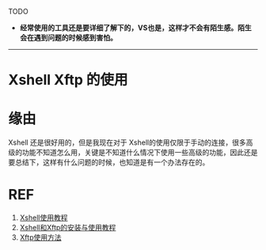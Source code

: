 TODO

* **经常使用的工具还是要详细了解下的，VS也是，这样才不会有陌生感。陌生会在遇到问题的时候感到害怕。**

---

# Xshell Xftp 的使用








# 缘由


Xshell 还是很好用的，但是我现在对于 Xshell的使用仅限于手动的连接，很多高级的功能不知道怎么用，关键是不知道什么情况下使用一些高级的功能，因此还是要总结下，这样有什么问题的时候，也知道是有一个办法存在的。









# REF

1. [Xshell使用教程](https://blog.csdn.net/Hanani_Jia/article/details/78732033)
2. [Xshell和Xftp的安装与使用教程](https://blog.csdn.net/HighproX/article/details/51283990)
3. [Xftp使用方法](https://blog.csdn.net/Smile_Luckly/article/details/72639387)
